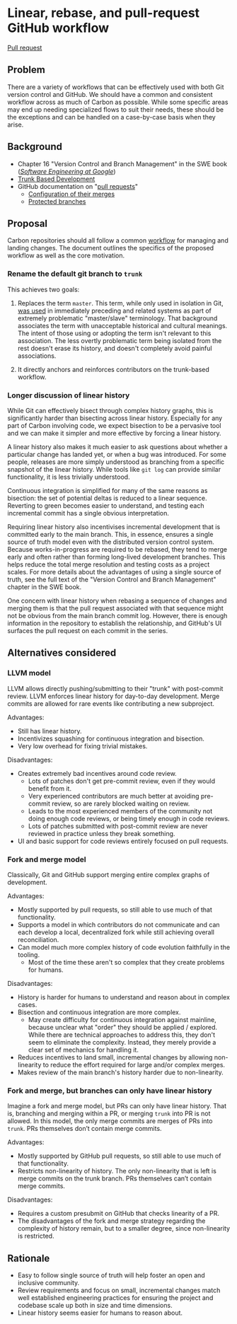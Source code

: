 # Linear, rebase, and pull-request GitHub workflow

<!--
Part of the Carbon Language project, under the Apache License v2.0 with LLVM
Exceptions. See /LICENSE for license information.
SPDX-License-Identifier: Apache-2.0 WITH LLVM-exception
-->

[Pull request](https://github.com/carbon-language/carbon-lang/pull/29)

## Problem

There are a variety of workflows that can be effectively used with both Git
version control and GitHub. We should have a common and consistent workflow
across as much of Carbon as possible. While some specific areas may end up
needing specialized flows to suit their needs, these should be the exceptions
and can be handled on a case-by-case basis when they arise.

## Background

-   Chapter 16 "Version Control and Branch Management" in the SWE book
    (_[Software Engineering at Google](https://www.amazon.com/Software-Engineering-Google-Lessons-Programming/dp/1492082791)_)
-   [Trunk Based Development](https://trunkbaseddevelopment.com/)
-   GitHub documentation on
    "[pull requests](https://help.github.com/en/github/collaborating-with-issues-and-pull-requests/about-pull-requests)"
    -   [Configuration of their merges](https://help.github.com/en/github/administering-a-repository/configuring-pull-request-merges)
    -   [Protected branches](https://help.github.com/en/github/administering-a-repository/about-protected-branches)

## Proposal

Carbon repositories should all follow a common
[workflow](/docs/project/pull_request_workflow.md) for managing and landing
changes. The document outlines the specifics of the proposed workflow as well as
the core motivation.

### Rename the default git branch to `trunk`

This achieves two goals:

1. Replaces the term `master`. This term, while only used in isolation in Git,
   [was used](https://mail.gnome.org/archives/desktop-devel-list/2019-May/msg00066.html)
   in immediately preceding and related systems as part of extremely problematic
   "master/slave" terminology. That background associates the term with
   unacceptable historical and cultural meanings. The intent of those using or
   adopting the term isn't relevant to this association. The less overtly
   problematic term being isolated from the rest doesn't erase its history, and
   doesn't completely avoid painful associations.

2. It directly anchors and reinforces contributors on the trunk-based workflow.

### Longer discussion of linear history

While Git can effectively bisect through complex history graphs, this is
significantly harder than bisecting across linear history. Especially for any
part of Carbon involving code, we expect bisection to be a pervasive tool and we
can make it simpler and more effective by forcing a linear history.

A linear history also makes it much easier to ask questions about whether a
particular change has landed yet, or when a bug was introduced. For some people,
releases are more simply understood as branching from a specific snapshot of the
linear history. While tools like `git log` can provide similar functionality, it
is less trivially understood.

Continuous integration is simplified for many of the same reasons as bisection:
the set of potential deltas is reduced to a linear sequence. Reverting to green
becomes easier to understand, and testing each incremental commit has a single
obvious interpretation.

Requiring linear history also incentivises incremental development that is
committed early to the main branch. This, in essence, ensures a single source of
truth model even with the distributed version control system. Because
works-in-progress are required to be rebased, they tend to merge early and often
rather than forming long-lived development branches. This helps reduce the total
merge resolution and testing costs as a project scales. For more details about
the advantages of using a single source of truth, see the full text of the
"Version Control and Branch Management" chapter in the SWE book.

One concern with linear history when rebasing a sequence of changes and merging
them is that the pull request associated with that sequence might not be obvious
from the main branch commit log. However, there is enough information in the
repository to establish the relationship, and GitHub's UI surfaces the pull
request on each commit in the series.

## Alternatives considered

### LLVM model

LLVM allows directly pushing/submitting to their "trunk" with post-commit
review. LLVM enforces linear history for day-to-day development. Merge commits
are allowed for rare events like contributing a new subproject.

Advantages:

-   Still has linear history.
-   Incentivizes squashing for continuous integration and bisection.
-   Very low overhead for fixing trivial mistakes.

Disadvantages:

-   Creates extremely bad incentives around code review.
    -   Lots of patches don't get pre-commit review, even if they would benefit
        from it.
    -   Very experienced contributors are much better at avoiding pre-commit
        review, so are rarely blocked waiting on review.
    -   Leads to the most experienced members of the community not doing enough
        code reviews, or being timely enough in code reviews.
    -   Lots of patches submitted with post-commit review are never reviewed in
        practice unless they break something.
-   UI and basic support for code reviews entirely focused on pull requests.

### Fork and merge model

Classically, Git and GitHub support merging entire complex graphs of
development.

Advantages:

-   Mostly supported by pull requests, so still able to use much of that
    functionality.
-   Supports a model in which contributors do not communicate and can each
    develop a local, decentralized fork while still achieving overall
    reconciliation.
-   Can model much more complex history of code evolution faithfully in the
    tooling.
    -   Most of the time these aren't so complex that they create problems for
        humans.

Disadvantages:

-   History is harder for humans to understand and reason about in complex
    cases.
-   Bisection and continuous integration are more complex.
    -   May create difficulty for continuous integration against mainline,
        because unclear what "order" they should be applied / explored. While
        there are technical approaches to address this, they don't seem to
        eliminate the complexity. Instead, they merely provide a clear set of mechanics for
        handling it.
-   Reduces incentives to land small, incremental changes by allowing
    non-linearity to reduce the effort required for large and/or complex merges.
-   Makes review of the main branch's history harder due to non-linearity.

### Fork and merge, but branches can only have linear history

Imagine a fork and merge model, but PRs can only have linear history. That is,
branching and merging within a PR, or merging `trunk` into PR is not allowed. In
this model, the only merge commits are merges of PRs into `trunk`. PRs
themselves don’t contain merge commits.

Advantages:

-   Mostly supported by GitHub pull requests, so still able to use much of that
    functionality.
-   Restricts non-linearity of history. The only non-linearity that is left is
    merge commits on the trunk branch. PRs themselves can’t contain merge
    commits.

Disadvantages:

-   Requires a custom presubmit on GitHub that checks linearity of a PR.
-   The disadvantages of the fork and merge strategy regarding the complexity of
    history remain, but to a smaller degree, since non-linearity is restricted.

## Rationale

-   Easy to follow single source of truth will help foster an open and inclusive
    community.
-   Review requirements and focus on small, incremental changes match well
    established engineering practices for ensuring the project and codebase
    scale up both in size and time dimensions.
-   Linear history seems easier for humans to reason about.
